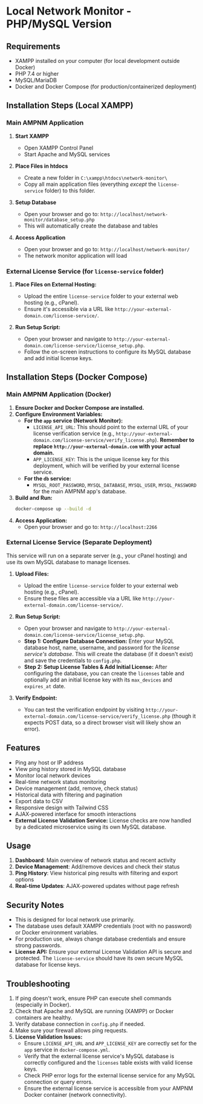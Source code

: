# Local Network Monitor - PHP/MySQL Version

## Requirements
- XAMPP installed on your computer (for local development outside Docker)
- PHP 7.4 or higher
- MySQL/MariaDB
- Docker and Docker Compose (for production/containerized deployment)

## Installation Steps (Local XAMPP)

### Main AMPNM Application
1.  **Start XAMPP**
    -   Open XAMPP Control Panel
    -   Start Apache and MySQL services

2.  **Place Files in htdocs**
    -   Create a new folder in `C:\xampp\htdocs\network-monitor\`
    -   Copy all main application files (everything *except* the `license-service` folder) to this folder.

3.  **Setup Database**
    -   Open your browser and go to: `http://localhost/network-monitor/database_setup.php`
    -   This will automatically create the database and tables

4.  **Access Application**
    -   Open your browser and go to: `http://localhost/network-monitor/`
    -   The network monitor application will load

### External License Service (for `license-service` folder)
1.  **Place Files on External Hosting:**
    -   Upload the entire `license-service` folder to your external web hosting (e.g., cPanel).
    -   Ensure it's accessible via a URL like `http://your-external-domain.com/license-service/`.

2.  **Run Setup Script:**
    -   Open your browser and navigate to `http://your-external-domain.com/license-service/license_setup.php`.
    -   Follow the on-screen instructions to configure its MySQL database and add initial license keys.

## Installation Steps (Docker Compose)

### Main AMPNM Application (Docker)
1.  **Ensure Docker and Docker Compose are installed.**
2.  **Configure Environment Variables:**
    -   **For the `app` service (Network Monitor):**
        -   `LICENSE_API_URL`: This should point to the external URL of your license verification service (e.g., `http://your-external-domain.com/license-service/verify_license.php`). **Remember to replace `http://your-external-domain.com` with your actual domain.**
        -   `APP_LICENSE_KEY`: This is the unique license key for this deployment, which will be verified by your external license service.
    -   **For the `db` service:**
        -   `MYSQL_ROOT_PASSWORD`, `MYSQL_DATABASE`, `MYSQL_USER`, `MYSQL_PASSWORD` for the main AMPNM app's database.
3.  **Build and Run:**
    ```bash
    docker-compose up --build -d
    ```
4.  **Access Application:**
    -   Open your browser and go to: `http://localhost:2266`

### External License Service (Separate Deployment)
This service will run on a separate server (e.g., your cPanel hosting) and use its own MySQL database to manage licenses.

1.  **Upload Files:**
    -   Upload the entire `license-service` folder to your external web hosting (e.g., cPanel).
    -   Ensure these files are accessible via a URL like `http://your-external-domain.com/license-service/`.

2.  **Run Setup Script:**
    -   Open your browser and navigate to `http://your-external-domain.com/license-service/license_setup.php`.
    -   **Step 1: Configure Database Connection:** Enter your MySQL database host, name, username, and password for the *license service's database*. This will create the database (if it doesn't exist) and save the credentials to `config.php`.
    -   **Step 2: Setup License Tables & Add Initial License:** After configuring the database, you can create the `licenses` table and optionally add an initial license key with its `max_devices` and `expires_at` date.

3.  **Verify Endpoint:**
    -   You can test the verification endpoint by visiting `http://your-external-domain.com/license-service/verify_license.php` (though it expects POST data, so a direct browser visit will likely show an error).

## Features
- Ping any host or IP address
- View ping history stored in MySQL database
- Monitor local network devices
- Real-time network status monitoring
- Device management (add, remove, check status)
- Historical data with filtering and pagination
- Export data to CSV
- Responsive design with Tailwind CSS
- AJAX-powered interface for smooth interactions
- **External License Validation Service:** License checks are now handled by a dedicated microservice using its own MySQL database.

## Usage
1.  **Dashboard**: Main overview of network status and recent activity
2.  **Device Management**: Add/remove devices and check their status
3.  **Ping History**: View historical ping results with filtering and export options
4.  **Real-time Updates**: AJAX-powered updates without page refresh

## Security Notes
- This is designed for local network use primarily.
- The database uses default XAMPP credentials (root with no password) or Docker environment variables.
- For production use, always change database credentials and ensure strong passwords.
- **License API:** Ensure your external License Validation API is secure and protected. The `license-service` should have its own secure MySQL database for license keys.

## Troubleshooting
1.  If ping doesn't work, ensure PHP can execute shell commands (especially in Docker).
2.  Check that Apache and MySQL are running (XAMPP) or Docker containers are healthy.
3.  Verify database connection in `config.php` if needed.
4.  Make sure your firewall allows ping requests.
5.  **License Validation Issues:**
    -   Ensure `LICENSE_API_URL` and `APP_LICENSE_KEY` are correctly set for the `app` service in `docker-compose.yml`.
    -   Verify that the external license service's MySQL database is correctly configured and the `licenses` table exists with valid license keys.
    -   Check PHP error logs for the external license service for any MySQL connection or query errors.
    -   Ensure the external license service is accessible from your AMPNM Docker container (network connectivity).